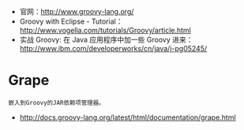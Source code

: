 * 官网：http://www.groovy-lang.org/
* Groovy with Eclipse - Tutorial： http://www.vogella.com/tutorials/Groovy/article.html
* 实战 Groovy: 在 Java 应用程序中加一些 Groovy 进来：http://www.ibm.com/developerworks/cn/java/j-pg05245/


# Grape

    嵌入到Groovy的JAR依赖项管理器。
    
* http://docs.groovy-lang.org/latest/html/documentation/grape.html